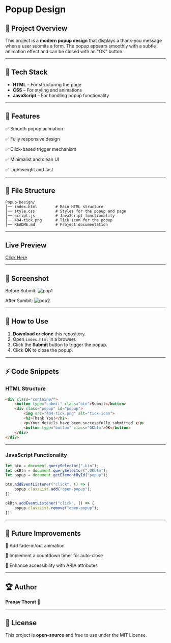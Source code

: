 # Popup Design

## 📌 Project Overview
This project is a **modern popup design** that displays a thank-you message when a user submits a form. The popup appears smoothly with a subtle animation effect and can be closed with an "OK" button.

---

## 🎨 Tech Stack
- **HTML** – For structuring the page
- **CSS** – For styling and animations
- **JavaScript** – For handling popup functionality

---

## 🚀 Features
✅ Smooth popup animation

✅ Fully responsive design

✅ Click-based trigger mechanism

✅ Minimalist and clean UI

✅ Lightweight and fast

---

## 📂 File Structure
```
Popup-Design/
│── index.html        # Main HTML structure
│── style.css         # Styles for the popup and page
│── script.js         # JavaScript functionality
│── 404-tick.png      # Tick icon for the popup
│── README.md         # Project documentation
```
---

## Live Preview
[Click Here](https://popup-design-vert.vercel.app/)

---

## 📸 Screenshot
Before Submit:
![pop1](https://github.com/user-attachments/assets/df7053ca-1aba-4933-b7d4-6f758603cebb)

After Sumbit:
![pop2](https://github.com/user-attachments/assets/09724aa6-e5db-4aac-81a7-ce9484f55c51)

---

## 🎯 How to Use
1. **Download or clone** this repository.
2. Open `index.html` in a browser.
3. Click the **Submit** button to trigger the popup.
4. Click **OK** to close the popup.

---

## ⚡ Code Snippets
### HTML Structure
```html
<div class="container">
    <button type="submit" class="btn">Submit</button>
    <div class="popup" id="popup">
        <img src="404-tick.png" alt="tick-icon">
        <h2>Thank You!</h2>
        <p>Your details have been successfully submitted.</p>
        <button type="button" class="OKbtn">OK</button>
    </div>
</div>
```

---

### JavaScript Functionality
```js
let btn = document.querySelector(".btn");
let okBtn = document.querySelector(".OKbtn");
let popup = document.getElementById("popup");

btn.addEventListener("click", () => {
    popup.classList.add("open-popup");
});

okBtn.addEventListener("click", () => {
    popup.classList.remove("open-popup");
});
```

---

## 🌟 Future Improvements
🔹 Add fade-in/out animation

🔹 Implement a countdown timer for auto-close

🔹 Enhance accessibility with ARIA attributes

---

## 🏆 Author
**Pranav Thorat** 🚀  

---

## 📜 License
This project is **open-source** and free to use under the MIT License.

